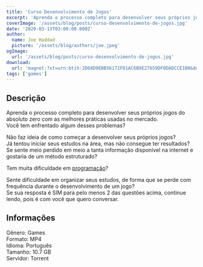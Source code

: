 ```yaml
---
title: 'Curso Desenvolvimento de Jogos'
excerpt: 'Aprenda o processo completo para desenvolver seus próprios jogos do absoluto zero com as melhores práticas usadas no mercado. Você tem enfrentado algum desses problemas?  Não faz ideia de como começar a desenvolver seus próprios jogos? Já tentou iniciar seus estudos na área, m'
coverImage: '/assets/blog/posts/curso-desenvolvimento-de-jogos.jpg'
date: '2020-03-13T03:00:00.000Z'
author:
  name: Joe Haddad
  picture: '/assets/blog/authors/joe.jpeg'
ogImage:
  url: '/assets/blog/posts/curso-desenvolvimento-de-jogos.jpg'
download:
  url: 'magnet:?xt=urn:btih:2D68D9EBB56172F01AC6B9E27659DF0DADCCE1B0&dn=Curso%20Desenvolvimento%20de%20Jogos%20-%20CSJ%20Academy&tr=udp%3a%2f%2ftracker.openbittorrent.com%3a1337%2fannounce&tr=udp%3a%2f%2ftracker.opentrackr.org%3a1337%2fannounce'
tags: ['games']
---
```

<h2>Descrição</h2>
<p></p><p>Aprenda o processo completo para desenvolver seus próprios jogos do absoluto zero com as melhores práticas usadas no mercado.<br/>Você tem enfrentado algum desses problemas?</p><p>Não faz ideia de como começar a desenvolver seus próprios jogos?<br/>Já tentou iniciar seus estudos na área, mas não consegue ter resultados?<br/>Se sente meio perdido em meio a tanta informação disponível na internet e gostaria de um método estruturado?</p><p>Tem muita dificuldade em <a aria-label="programação (opens in a new tab)" href="https://compartilhandobr.com/category/programacao/" rel="noreferrer noopener" target="_blank">programação</a>?</p><p>Sente dificuldade em organizar seus estudos, de forma que se perde com frequência durante o desenvolvimento de um jogo?<br/>Se sua resposta é SIM para pelo menos 2 das questões acima, continue lendo, pois é com você que quero conversar.</p><h2>Informações</h2><p>Gênero: Games<br/>Formato: MP4<br/>Idioma: Português<br/>Tamanho: 10.7 GB<br/>Servidor: Torrent</p>